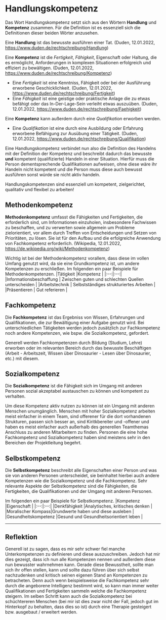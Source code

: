 # Handlungskompetenz

Das Wort Handlungskompetenz setzt sich aus den Wörtern **Handlung** und **Kompetenz** zusammen. Für die Definition ist es essenziell sich die Definitionen dieser beiden Wörter anzusehen.

Eine **Handlung** ist das bewusste ausführen einer Tat. (Duden, 12.01.2022, https://www.duden.de/rechtschreibung/Handlung)

Eine **Kompetenz** ist die *Fertigkeit*, *Fähigkeit*, Eigenschaft oder
Haltung, die es ermöglicht, Anforderungen
in komplexen Situationen erfolgreich und
effiziert zu bewältigen. (Duden, 12.01.2022, https://www.duden.de/rechtschreibung/Kompetenz)

 - Eine *Fertigkeit* ist eine Kenntniss, Fähigkeit oder bei der Ausführung erworbene Geschicklichkeit. (Duden, 12.01.2022, https://www.duden.de/rechtschreibung/Fertigkeit)
 - Eine *Fähigkeit* ist eine geistige oder praktische Anlage die zu etwas befähigt oder das In-Der-Lage-Sein verleiht etwas auszuüben. (Duden, 12.01.2022, https://www.duden.de/rechtschreibung/Faehigkeit)

Eine **Kompetenz** kann außerdem durch eine *Qualifikation* erworben werden.

 - Eine *Qualifikation* ist eine durch eine Ausbildung oder Erfahrung erworbene Befähigung zur Ausübung einer Tätigkeit. (Duden, 12.01.2022, https://www.duden.de/rechtschreibung/Qualifikation)

Eine Handlungskompetenz verbindet nun also die Definition des Handelns mit der Definition der Kompetenz und beschreibt dadurch das bewusste **und** kompetent (qualifizierte) Handeln in einer Situation. Hierfür muss die Person dementsprechende Qualifikationen aufweisen, ohne diese wäre ihr Handeln nicht kompetent und die Person muss diese auch bewusst ausführen sonst würde sie nicht aktiv handeln.

Handlungskompetenzen sind essenziell um kompetent, zielgerichtet, qualitativ und flexibel zu arbeiten!

## Methodenkompetenz
**Methodenkompetenz** umfasst die Fähigkeiten und Fertigkeiten, die erforderlich sind, um Informationen einzuholen, insbesondere Fachwissen zu beschaffen, und zu verwerten sowie allgemein um Probleme zielorientiert, vor allem durch Treffen von Entscheidungen und Setzen von Prioritäten, zu lösen. Sie ist für den Aufbau und die erfolgreiche Anwendung von Fachkompetenz erforderlich. (Wikipedia, 12.01.2022, https://de.wikipedia.org/wiki/Methodenkompetenz)

Wichtig ist bei der Methodenkompetenz vorallem, dass diese im vollen Umfang genutzt wird, da sie eine Grundkompetenz ist, um andere Kompetenzen zu erschließen.
Im folgenden ein paar Beispiele für Methodenkompetenzen.
|Tätigkeit |Kompetenz   |
|:--:|:--:|
|Informationsbeschaffung  | Zwischen guten und schlechten Quellen unterscheiden  |
|Arbeitstechnik  | Selbstständiges strukturiertes Arbeiten  |
|Präsentieren | Gut referieren  |

## Fachkompetenz
Die **Fachkompetenz** ist das Ergebniss von Wissen, Erfahrungen und Qualifikationen, die zur Bewältigung einer Aufgabe genutzt wird.
Bei unterschiedlichen Tätigkeiten werden jedoch zusätzlich zur Fachkompetenz noch andere Kompetenzen, wie bspw. die Sozialkompetenz, gefordert.

Generell werden Fachkompetenzen durch Bildung (Studium, Lehre) erworben oder im relevanten Bereich durch das bewusste Beschäftigen  (Arbeit - Arbeitszeit, Wissen über Dinosaurier - Lesen über Dinosaurier, etc.) mit diesem. 

## Sozialkompetenz
Die **Sozialkompetenz** ist die Fähigkeit sich im Umgang mit anderen Personen sozial akzeptabel austauschen zu können und kompetent zu verhalten.

Um diese Kompetenz aktiv nutzen zu können ist ein Umgang mit anderen Menschen unumgänglich.
Menschen mit hoher Sozialkompetenz arbeiten meist einfacher in einem Team, sind offerener für die dort vorhandenen Strukturen, passen sich besser an, sind Kiritkbereiter und -offener und haben es meist einfacher auch außerhalb des generellen Teamthemas Anschluss zu anderen Mitarbeitern zu finden.
Personen die eine hohe Fachkompetenz und Sozialkompetenz haben sind meistens sehr in den Bereichen der Projektleitung begehrt.

## Selbstkompetenz
Die **Selbstkompetenz** beschreibt alle Eigenschaften einer Person und was sie von anderen Personen unterscheidet, sie beinhaltet hierbei auch andere Kompetenzen wie die Sozialkompetenz und die Fachkompetenz.
Sehr relevante Aspekte der Selbstkompetenz sind die Fähigkeiten, die Fertigkeiten, die Qualifikationen und der Umgang mit anderen Personen.

Im folgenden ein paar Beispiele für Selbstkompetenz.
|Kompetenz  |Eigenschaft  |
|:--:|:--:|
|Denkfähigkeit  |Analytisches, kritisches denken  |
|Moralischer Kompass|Grundwerte haben und diese ausleben  |
|Gesundheitskompetenz  |Gesund und Gesundheitsorientiert leben  |
***
## Reflektion
Generell ist zu sagen, dass es mir sehr schwer fiel manche Unterkompetenzen zu definieren und diese auszuschreiben. Jedoch hat mir dies gezeigt, dass ich nun alle Kompetenzen nennen und außerdem diese nun bewusster wahrnehmen kann.
Gerade diese Bewusstheit, sollte man sich ihr offen stellen, kann und sollte dazu führen über sich selbst nachzudenken und kritisch seinen eigenen Stand an Kompetenzen zu betracheten. 
Denn auch wenn beispielsweise die Fachkompetenz sehr durch die angeborene Intelligenz bestimmt wird, so kann man immer weiter Qualifikationen und Fertigkeiten sammeln welche die Fachkompetenz steigern. 
Im selben Schritt kann auch die Sozialkompetenz bei schüchtereren Menschen (bei mir ist dies zwar nicht der Fall, jedoch gut im Hinterkopf zu behalten, dass dies so ist) durch eine Therapie gesteigert bzw. ausgebaut / erweitert werden.
